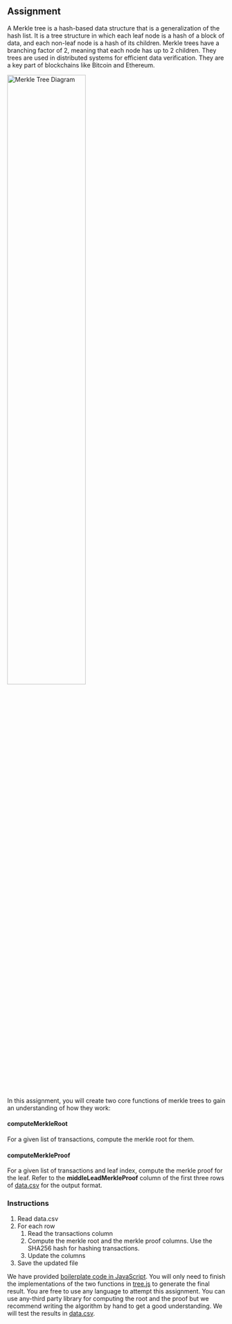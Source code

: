 ## Assignment

A Merkle tree is a hash-based data structure that is a generalization of the hash list. It is a tree structure in which each leaf node is a hash of a block of data, and each non-leaf node is a hash of its children. Merkle trees have a branching factor of 2, meaning that each node has up to 2 children. They trees are used in distributed systems for efficient data verification. They are a key part of blockchains like Bitcoin and Ethereum.

<img src="https://upload.wikimedia.org/wikipedia/commons/thumb/9/95/Hash_Tree.svg/1920px-Hash_Tree.svg.png" alt="Merkle Tree Diagram" width="60%"/>

In this assignment, you will create two core functions of merkle trees to gain an understanding of how they work:

#### computeMerkleRoot

For a given list of transactions, compute the merkle root for them.

#### computeMerkleProof

For a given list of transactions and leaf index, compute the merkle proof for the leaf. Refer to the **middleLeadMerkleProof** column of the first three rows of [data.csv](data.csv) for the output format.

### Instructions

1. Read data.csv
1. For each row
   1. Read the transactions column
   1. Compute the merkle root and the merkle proof columns. Use the SHA256 hash for hashing transactions.
   1. Update the columns
1. Save the updated file

We have provided [boilerplate code in JavaScript](js-boilerplate/index.js). You will only need to finish the implementations of the two functions in [tree.js](js-boilerplate/tree.js) to generate the final result. You are free to use any language to attempt this assignment. You can use any-third party library for computing the root and the proof but we recommend writing the algorithm by hand to get a good understanding. We will test the results in [data.csv](data.csv).
